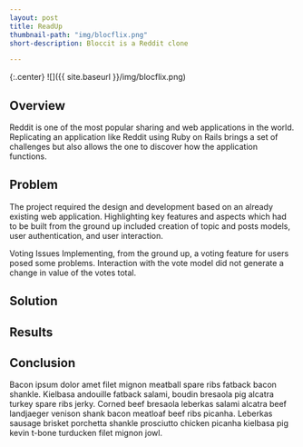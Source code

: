 ```yaml
---
layout: post
title: ReadUp
thumbnail-path: "img/blocflix.png"
short-description: Bloccit is a Reddit clone

---
```


{:.center}
![]({{ site.baseurl }}/img/blocflix.png)

## Overview
Reddit is one of the most popular sharing and web applications in the world. Replicating an application like Reddit using Ruby on Rails brings a set of challenges but also allows the one to discover how the application functions.

## Problem

The project required the design and development based on an already existing web application. Highlighting key features and aspects which had to be built from the ground up included creation of topic and posts models, user authentication, and user interaction.

Voting Issues
  Implementing, from the ground up, a voting feature for users posed some problems. Interaction with the vote model did not generate a change in value of the votes total.  


## Solution



## Results


## Conclusion

Bacon ipsum dolor amet filet mignon meatball spare ribs fatback bacon shankle. Kielbasa andouille fatback salami, boudin bresaola pig alcatra turkey spare ribs jerky. Corned beef bresaola leberkas salami alcatra beef landjaeger venison shank bacon meatloaf beef ribs picanha. Leberkas sausage brisket porchetta shankle prosciutto chicken picanha kielbasa pig kevin t-bone turducken filet mignon jowl.
